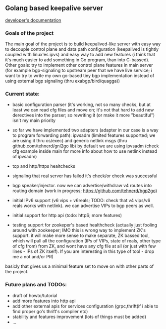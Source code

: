 ## Golang based keepalive server
[developer's documentation](https://github.com/tehnerd/go_keepalived/blob/master/DEVDOCS.md)
### Goals of the project
The main goal of the project is to build keepalived-like server with easy way to decouple control plane
and data path configuration (keepalived is tightly coupled with linux'es ipvs) and easy way to add new features
(i think that it's much easier to add something in Go program, than into C-bassed).
Other goals:
 try to implement other control plane features in main server (for example bgp-signaling to upstream peer that we 
 have live service; i want to try to write my own go-based tiny bgp implementation instead of using external bgp
 signaling (thru exabgp/bird/quagga))
 
 
### Current state:
  * basic configuration parser (it's working, not so many checks, but at least we can read cfg files and move on;
  it's not that hard to add new derectives into the parser; so rewriting it (or make it more "beautiful") isn't my main
  priority
  
  * so far we have implemented two adapters (adapter in our case is a way to program forwarding path):
    ipvsadm (limited features supported; we are using it thru os/exec) and generic netlink msgs (thru github.com/tehnerd/gnl2go lib)
    by default we are using ipvsadm (check cfg example inside main for more info about how to use netlink instead of ipvsadm)

  * tcp and http/https healtchecks
  
  * signaling that real server has failed it's check/or check was successful

  * bgp speaker/injector. now we can advertise/withdraw v4 routes into routing domain
  (work in progress; https://github.com/tehnerd/bgp2go)
  * initial IPv6 support (v6 vips + v6reals; TODO: check that v4 vips/v6 reals works with netlink). we can advertise VIPs to bgp peers as well.
  * initial support for http api (todo: httpS; more features)
  * testing support for zookeper's based healthcheck (actually just fooling around with zookeeper; IMO this is wrong way to implement ZK's support.
    it will make more sense to make separate, ZK bassed tool, which will pull all the configuration (IPs of VIPs, state of reals, other type of 
    cfg from) from ZK, and wont have any cfg file at all (or just with few lines - IPs of ZK itself). If you are interesting in this type of tool - drop me a not
    and/or PR)
 
basicly that gives us a minimal feature set to move on with other parts of the project.

### Future plans and TODOs:
  * draft of howto/tutorial
  * add more features into http api
  * add other external apis for services configuration (grpc,thrift(if i able to find proper go's
     thrift's compiler etc)
  * stability and features improvement (lots of things must be added)
  * ...
